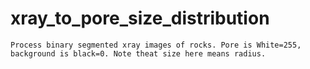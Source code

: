 # xray_to_pore_size_distribution
    Process binary segmented xray images of rocks. Pore is White=255, background is black=0. Note theat size here means radius.
